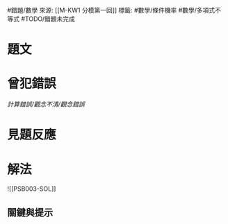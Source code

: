 #錯題/數學 
來源: [[M-KW1 分模第一回]]
標籤: #數學/條件機率 #數學/多項式不等式 #TODO/錯題未完成 

# 題文

# 曾犯錯誤
*計算錯誤/觀念不清/觀念錯誤*

# 見題反應

# 解法
![[PSB003-SOL]]

## 關鍵與提示